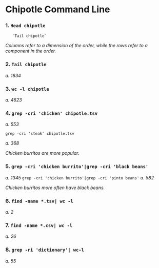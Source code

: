 # Chipotle Command Line

### 1. `Head chipotle`
       `Tail chipotle`
*Columns refer to a dimension of the order, while the rows refer to a component in the order.*

### 2. `Tail chipotle`
*a. 1834*
### 3. `wc -l chipotle`
*a. 4623*
### 4. `grep -cri 'chicken' chipotle.tsv`
*a. 553*

`grep -cri 'steak' chipotle.tsv`

*a. 368*

*Chicken burritos are more popular.* 
### 5. `grep -cri 'chicken burrito'|grep -cri 'black beans'`
*a. 1345*
`grep -cri 'chicken burrito'|grep -cri 'pinto beans'`
*a. 582*

*Chicken burritos more often have black beans.*

### 6. `find -name *.tsv| wc -l`
*a. 2*
### 7. `find -name *.csv| wc -l`
*a. 26*
### 8. `grep -ri 'dictionary'| wc-l`
*a. 55*

